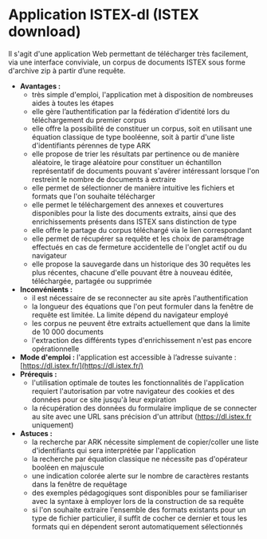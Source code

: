 # Application ISTEX-dl \(ISTEX download\)

Il s'agit d'une application Web permettant de télécharger très facilement, via une interface conviviale, un corpus de documents ISTEX sous forme d'archive zip à partir d’une requête.

* **Avantages :**
  * très simple d'emploi, l'application met à disposition de nombreuses aides à toutes les étapes
  * elle gère l’authentification par la fédération d’identité lors du téléchargement du premier corpus
  * elle offre la possibilité de constituer un corpus, soit en utilisant une équation classique de type booléenne, soit à partir d'une liste d'identifiants pérennes de type ARK
  * elle propose de trier les résultats par pertinence ou de manière aléatoire, le tirage aléatoire pour constituer un échantillon représentatif de documents pouvant s'avérer intéressant lorsque l'on restreint le nombre de documents à extraire
  * elle permet de sélectionner de manière intuitive les fichiers et formats que l'on souhaite télécharger
  * elle permet le téléchargement des annexes et couvertures disponibles pour la liste des documents extraits, ainsi que des enrichissements présents dans ISTEX sans distinction de type
  * elle offre le partage du corpus téléchargé via le lien correspondant
  * elle permet de récupérer sa requête et les choix de paramétrage effectués en cas de fermeture accidentelle de l'onglet actif ou du navigateur
  * elle propose la sauvegarde dans un historique des 30 requêtes les plus récentes, chacune d'elle pouvant être à nouveau éditée, téléchargée, partagée ou supprimée
* **Inconvénients :**
  * il est nécessaire de se reconnecter au site après l'authentification
  * la longueur des équations que l'on peut formuler dans la fenêtre de requête est limitée. La limite dépend du navigateur employé
  * les corpus ne peuvent être extraits actuellement que dans la limite de 10 000 documents
  * l'extraction des différents types d'enrichissement n'est pas encore opérationnelle
* **Mode d'emploi :** l'application est accessible à l’adresse suivante : [https://dl.istex.fr/](https://dl.istex.fr/)
* **Prérequis :**
  * l'utilisation optimale de toutes les fonctionnalités de l'application requiert l'autorisation par votre navigateur des cookies et des données pour ce site jusqu'à leur expiration
  * la récupération des données du formulaire implique de se connecter au site avec une URL sans précision d'un attribut \(https://dl.istex.fr uniquement\)
* **Astuces :** 
  * la recherche par ARK nécessite simplement de copier/coller une liste d'identifiants qui sera interprétée par l'application
  * la recherche par équation classique ne nécessite pas d'opérateur booléen en majuscule
  * une indication colorée alerte sur le nombre de caractères restants dans la fenêtre de requêtage 
  * des exemples pédagogiques sont disponibles pour se familiariser avec la syntaxe à employer lors de la construction de sa requête 
  * si l'on souhaite extraire l'ensemble des formats existants pour un type de fichier particulier, il suffit de cocher ce dernier et tous les formats qui en dépendent seront automatiquement sélectionnés





